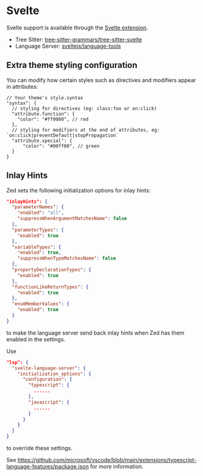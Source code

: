 # Svelte

Svelte support is available through the [Svelte extension](https://github.com/zed-industries/zed/tree/main/extensions/svelte).

- Tree Sitter: [tree-sitter-grammars/tree-sitter-svelte](https://github.com/tree-sitter-grammars/tree-sitter-svelte)
- Language Server: [sveltejs/language-tools](https://github.com/sveltejs/language-tools)


## Extra theme styling configuration

You can modify how certain styles such as directives and modifiers appear in attributes:

```jsonc
// Your theme's style.syntax
"syntax": {
  // styling for directives (eg: class:foo or on:click)
  "attribute.function": {
    "color": "#ff0000", // red
  },
  // styling for modifiers at the end of attributes, eg: `on:click|preventDefault|stopPropagation`
  "attribute.special": {
      "color": "#00ff00", // green
  }
}
```

<!--
TBD: Rewrite Svelte docs so it doesn't begin with a json block assuming you know what inlayHints are.
-->

## Inlay Hints

Zed sets the following initialization options for inlay hints:

```json
"inlayHints": {
  "parameterNames": {
    "enabled": "all",
    "suppressWhenArgumentMatchesName": false
  },
  "parameterTypes": {
    "enabled": true
  },
  "variableTypes": {
    "enabled": true,
    "suppressWhenTypeMatchesName": false
  },
  "propertyDeclarationTypes": {
    "enabled": true
  },
  "functionLikeReturnTypes": {
    "enabled": true
  },
  "enumMemberValues": {
    "enabled": true
  }
}
```

to make the language server send back inlay hints when Zed has them enabled in the settings.

Use

```json
"lsp": {
  "svelte-language-server": {
    "initialization_options": {
      "configuration": {
        "typescript": {
          ......
        },
        "javascript": {
          ......
        }
      }
    }
  }
}
```

to override these settings.

See https://github.com/microsoft/vscode/blob/main/extensions/typescript-language-features/package.json for more information.
